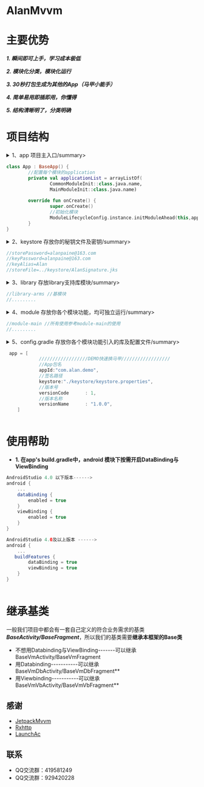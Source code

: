 # AlanMvvm

# 主要优势

***1. 瞬间即可上手，学习成本极低***

***2. 模块化分类，模块化运行***

***3. 30秒打包生成为其他的App（马甲小能手）***

***4. 简单易用即插即用，你懂得***

***5. 结构清晰明了，分类明确***



# 项目结构

<details>
<summary>1、app 项目主入口/summary>

```kotlin
class App : BaseApp() {
        //配置每个模块的application
        private val applicationList = arrayListOf(
                CommonModuleInit::class.java.name,
                MainModuleInit::class.java.name)
        
        override fun onCreate() {
                super.onCreate()
                //初始化模块
                ModuleLifecycleConfig.instance.initModuleAhead(this,applicationList)
        }
}
```
</details>

<details>
<summary>2、keystore 存放你的秘钥文件及密钥/summary>

```kotlin
//storePassword=alanpaine@163.com
//keyPassword=alanpaine@163.com
//keyAlias=Alan
//storeFile=../keystore/AlanSignature.jks
```

</details>

<details>
<summary>3、library 存放library支持库模块/summary>

```kotlin
//library-arms //基模块
//.........
```

</details>

<details>
<summary>4、module 存放你各个模块功能，均可独立运行/summary>

```kotlin
//module-main //所有使用参考module-main的使用
//.........
```
</details>
        
<details>
<summary>5、config.gradle 存放你各个模块功能引入的库及配置文件/summary>

```kotlin
 app = [
            //////////////////DEMO快速换马甲//////////////////
            //App包名
            appId:"com.alan.demo",
            //签名路径
            keystore:"./keystore/keystore.properties",
            //版本号
            versionCode      : 1,
            //版本名称
            versionName      : "1.0.0",
    ]
```
</details>

# 使用帮助

- **1. 在app's build.gradle中，android 模块下按需开启DataBinding与ViewBinding**

``` gradle
AndroidStudio 4.0 以下版本------>
android {
    ...
    dataBinding {
        enabled = true 
    }
    viewBinding {
        enabled = true
    }
}

AndroidStudio 4.0及以上版本 ------>
android {
    ...
   buildFeatures {
        dataBinding = true
        viewBinding = true
    }
}
 
```
# 继承基类
一般我们项目中都会有一套自己定义的符合业务需求的基类 ***BaseActivity/BaseFragment***，所以我们的基类需要**继承本框架的Base类**

- 不想用Databinding与ViewBinding-------可以继承 BaseVmActivity/BaseVmFragment
- 用Databinding-----------可以继承BaseVmDbActivity/BaseVmDbFragment**
- 用Viewbinding-----------可以继承BaseVmVbActivity/BaseVmVbFragment**


## 感谢
- [JetpackMvvm](https://github.com/hegaojian/JetpackMvvm)
- [Rxhttp](https://github.com/liujingxing/rxhttp)
- [LaunchAc](https://github.com/jccppp/LaunchAc)
## 联系
- QQ交流群：419581249
- QQ交流群：929420228
